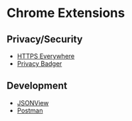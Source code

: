 # Chrome Extensions

## Privacy/Security

- [HTTPS Everywhere](https://www.eff.org/https-everywhere)
- [Privacy Badger](https://www.eff.org/privacybadger)

## Development

- [JSONView](https://github.com/gildas-lormeau/JSONView-for-Chrome)
- [Postman](http://www.getpostman.com/)
